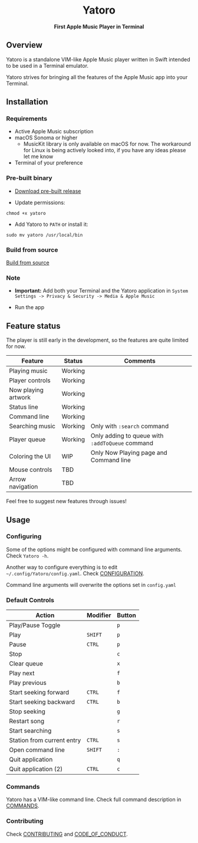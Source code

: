 <div align="center">

# Yatoro
**First Apple Music Player in Terminal**

</div>


## Overview

Yatoro is a standalone VIM-like Apple Music player written in Swift intended to be used in a Terminal emulator.

Yatoro strives for bringing all the features of the Apple Music app into your Terminal.


## Installation

### Requirements

- Active Apple Music subscription
- macOS Sonoma or higher
    - MusicKit library is only available on macOS for now. The workaround for Linux is being actively looked into, if you have any ideas please let me know
- Terminal of your preference

### Pre-built binary

- [Download pre-built release][release_page]

- Update permissions:

```
chmod +x yatoro
```

- Add Yatoro to `PATH` or install it:

```
sudo mv yatoro /usr/local/bin
```

### Build from source

[Build from source](BUILD.md)

### Note

- **Important:** Add both your Terminal and the Yatoro application in `System Settings -> Privacy & Security -> Media & Apple Music`

- Run the app

## Feature status

The player is still early in the development, so the features are quite limited for now.

| Feature             | Status  | Comments                                        |
| ------------------- | ------- | ----------------------------------------------- |
| Playing music       | Working |                                                 |
| Player controls     | Working |                                                 |
| Now playing artwork | Working |                                                 |
| Status line         | Working |                                                 |
| Command line        | Working |                                                 |
| Searching music     | Working | Only with `:search` command                     |
| Player queue        | Working | Only adding to queue with `:addToQueue` command |
| Coloring the UI     |   WIP   | Only Now Playing page and Command line          |
| Mouse controls      |   TBD   |                                                 |
| Arrow navigation    |   TBD   |                                                 |

Feel free to suggest new features through issues!


## Usage

### Configuring

Some of the options might be configured with command line arguments. Check `Yatoro -h`.

Another way to configure everything is to edit `~/.config/Yatoro/config.yaml`. Check [CONFIGURATION](CONFIGURATION.md).

Command line arguments will overwrite the options set in `config.yaml`

### Default Controls

| Action                     | Modifier | Button |
|----------------------------| -------- | ------ |
| Play/Pause Toggle          |          |  `p`   |
| Play                       |  `SHIFT` |  `p`   |
| Pause                      |  `CTRL`  |  `p`   |
| Stop                       |          |  `c`   |
| Clear queue                |          |  `x`   |
| Play next                  |          |  `f`   |
| Play previous              |          |  `b`   |
| Start seeking forward      |  `CTRL`  |  `f`   |
| Start seeking backward     |  `CTRL`  |  `b`   |
| Stop seeking               |          |  `g`   |
| Restart song               |          |  `r`   |
| Start searching            |          |  `s`   |
| Station from current entry |  `CTRL`  |  `s`   |
| Open command line          |  `SHIFT` |  `:`   |
| Quit application           |          |  `q`   |
| Quit application (2)       |  `CTRL`  |  `c`   |

### Commands

Yatoro has a VIM-like command line. Check full command description in [COMMANDS](COMMANDS.md).


### Contributing

Check [CONTRIBUTING](CONTRIBUTING.md) and [CODE_OF_CONDUCT](CODE_OF_CONDUCT.md).


[release_page]: https://github.com/jayadamsmorgan/Yatoro/releases 
[release_issue]: https://github.com/jayadamsmorgan/Yatoro/issues/3
